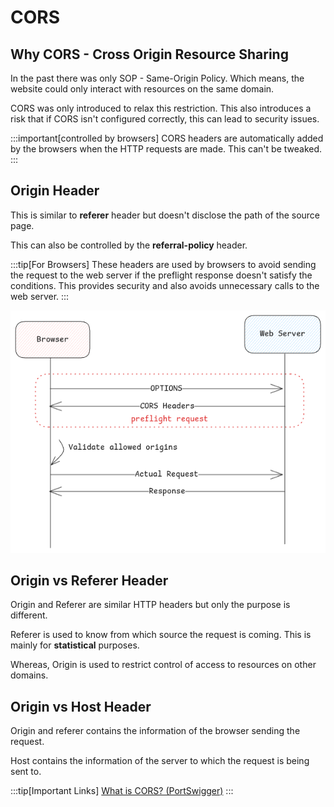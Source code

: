# CORS

## Why CORS - Cross Origin Resource Sharing

In the past there was only SOP - Same-Origin Policy.
Which means, the website could only interact with resources on the same domain.

CORS was only introduced to relax this restriction.
This also introduces a risk that if CORS isn't configured correctly, this can lead to security issues.

:::important[controlled by browsers]
CORS headers are automatically added by the browsers when the HTTP requests are made.
This can't be tweaked.
:::

## Origin Header

This is similar to **referer** header but doesn't disclose the path of the source page.

This can also be controlled by the **referral-policy** header.

:::tip[For Browsers]
These headers are used by browsers to avoid sending the request to the web server
if the preflight response doesn't satisfy the conditions.
This provides security and also avoids unnecessary calls to the web server.
:::

![origin-headers](../../static/img/cors.excalidraw.png)

## Origin vs Referer Header

Origin and Referer are similar HTTP headers but only the purpose is different.

Referer is used to know from which source the request is coming. This is mainly for **statistical** purposes.

Whereas, Origin is used to restrict control of access to resources on other domains.

## Origin vs Host Header

Origin and referer contains the information of the browser sending the request.

Host contains the information of the server to which the request is being sent to.

:::tip[Important Links]
[What is CORS? (PortSwigger)](https://portswigger.net/web-security/cors#what-is-cors-cross-origin-resource-sharing)
:::
